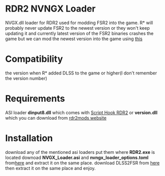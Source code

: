 # RDR2 NVNGX Loader
NVGX.dll loader for RDR2 used for modding FSR2 into the game. R* will probably never update FSR2 to the newest version or they won't keep updating it and currently latest version of the FSR2 binaries crashes the game but we can mod the newest version into the game using [this](https://github.com/PotatoOfDoom/CyberFSR2)

# Compatibility
the version when R* added DLSS to the game or higher(I don't remember the version number)

# Requirements 
ASI loader **dinput8.dll** which comes with [Script Hook RDR2](http://www.dev-c.com/rdr2/scripthookrdr2/) or **version.dll** which you can download from [rdr2mods website](https://www.rdr2mods.com/downloads/rdr2/tools/9-rdr-2-asi-loader/)

# Installation 
download any of the mentioned asi loaders put them where **RDR2.exe** is located downoad **NVGX_Loader.asi** and **nvngx_loader_options.toml** from[here](https://github.com/0x-FADED/RDR2-NVGX-Loader/releases) and extract it on the same place. download DLSS2FSR from [here](https://github.com/PotatoOfDoom/CyberFSR2) then extract it on the same place and enjoy.
